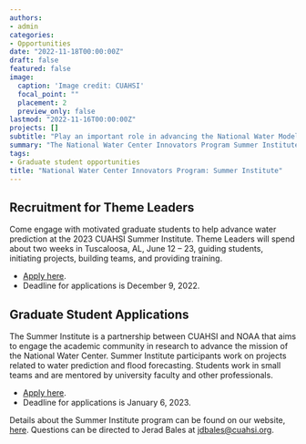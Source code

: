 ```yaml
---
authors:
- admin
categories:
- Opportunities
date: "2022-11-18T00:00:00Z"
draft: false
featured: false
image:
  caption: 'Image credit: CUAHSI'
  focal_point: ""
  placement: 2
  preview_only: false
lastmod: "2022-11-16T00:00:00Z"
projects: []
subtitle: "Play an important role in advancing the National Water Model and water prediction in the United States"
summary: "The National Water Center Innovators Program Summer Institute is a seven-week experiential learning program that brings graduate students together with academic researchers, other professionals, and National Water Center staff. Since the first Summer Institute in 2015, more than 180 students have participated in the program, which continues to play an important role in advancing the National Water Model and water prediction in the United States."
tags:
- Graduate student opportunities
title: "National Water Center Innovators Program: Summer Institute"
---
```


## Recruitment for Theme Leaders
Come engage with motivated graduate students to help advance water prediction at the 2023 CUAHSI Summer Institute. Theme Leaders will spend about two weeks in Tuscaloosa, AL, June 12 – 23, guiding students, initiating projects, building teams, and providing training. 

- [Apply here](https://form.jotform.com/222986056182058).
- Deadline for applications is December 9, 2022.


## Graduate Student Applications
The Summer Institute is a partnership between CUAHSI and NOAA that aims to engage the academic community in research to advance the mission of the National Water Center. Summer Institute participants work on projects related to water prediction and flood forecasting. Students work in small teams and are mentored by university faculty and other professionals. 

- [Apply here](https://form.jotform.com/223046004629146).
- Deadline for applications is January 6, 2023.

Details about the Summer Institute program can be found on our website, [here](https://www.cuahsi.org/summer-institute). Questions can be directed to Jerad Bales at jdbales@cuahsi.org.